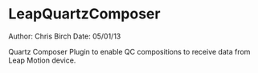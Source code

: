 LeapQuartzComposer
==================
Author: Chris Birch
Date: 05/01/13

Quartz Composer Plugin to enable QC compositions to receive data from Leap Motion device.
